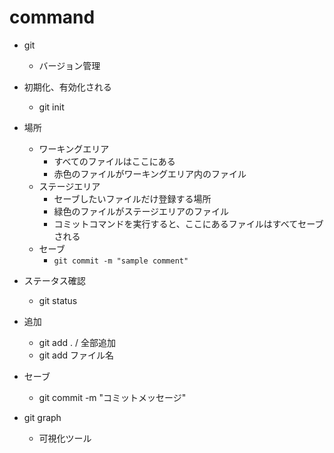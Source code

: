 # command

- git

  - バージョン管理

- 初期化、有効化される

  - git init

- 場所

  - ワーキングエリア
    - すべてのファイルはここにある
    - 赤色のファイルがワーキングエリア内のファイル
  - ステージエリア
    - セーブしたいファイルだけ登録する場所
    - 緑色のファイルがステージエリアのファイル
    - コミットコマンドを実行すると、ここにあるファイルはすべてセーブされる
  - セーブ
    - `git commit -m "sample comment"`

- ステータス確認

  - git status

- 追加

  - git add . / 全部追加
  - git add ファイル名

- セーブ

  - git commit -m "コミットメッセージ"

- git graph
  - 可視化ツール
